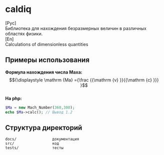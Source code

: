 # caldiq

[Рус] <br>
Библиотека для нахождения безразмерных величин в различных областях физики. <br>
[En] <br>
Calculations of dimensionless quantities <br>

## Примеры использования

**Формула нахождения числа Маха:**
$${\displaystyle \mathrm {Ma} ={\frac {{\mathrm {v} }}{{\mathrm {c} }}} }$$
<br>
**На php:**
```php
$Ma = new Mach_Number(360,300);
echo $Ma->calc(); // Вывод 1.2
```

## Структура директорий

```
docs/                документация
src/                 код
tests/               тесты
```

